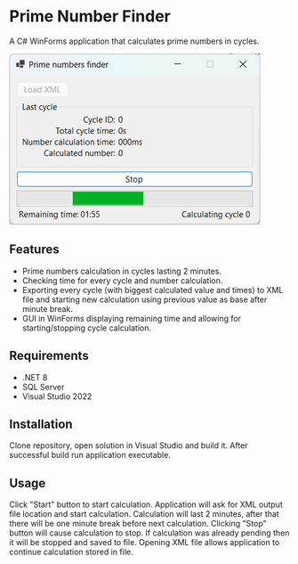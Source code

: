 # Prime Number Finder

A C# WinForms application that calculates prime numbers in cycles.

![Screenshot](./screenshot.png)

## Features

- Prime numbers calculation in cycles lasting 2 minutes.
- Checking time for every cycle and number calculation.
- Exporting every cycle (with biggest calculated value and times) to XML file and starting new calculation using previous value as base after minute break.
- GUI in WinForms displaying remaining time and allowing for starting/stopping cycle calculation.

## Requirements

- .NET 8
- SQL Server
- Visual Studio 2022

## Installation

Clone repository, open solution in Visual Studio and build it. After successful build run application executable.

## Usage

Click "Start" button to start calculation. Application will ask for XML output file location and start calculation. Calculation will last 2 minutes, after that there will be one minute break before next calculation. 
Clicking "Stop" button will cause calculation to stop. If calculation was already pending then it will be stopped and saved to file. Opening XML file allows application to continue calculation stored in file. 
